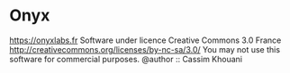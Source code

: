 Onyx
=======================

https://onyxlabs.fr
Software under licence Creative Commons 3.0 France
http://creativecommons.org/licenses/by-nc-sa/3.0/
You may not use this software for commercial purposes.
@author :: Cassim Khouani
